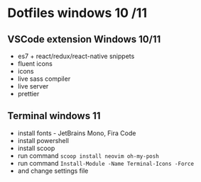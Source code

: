 # Dotfiles windows 10 /11

## VSCode extension Windows 10/11

- es7 + react/redux/react-native snippets
- fluent icons
- icons
- live sass compiler
- live server
- prettier

## Terminal windows 11

- install fonts - JetBrains Mono, Fira Code
- install powershell
- install scoop
- run command `scoop install neovim oh-my-posh`
- run command `Install-Module -Name Terminal-Icons -Force`
- and change settings file
